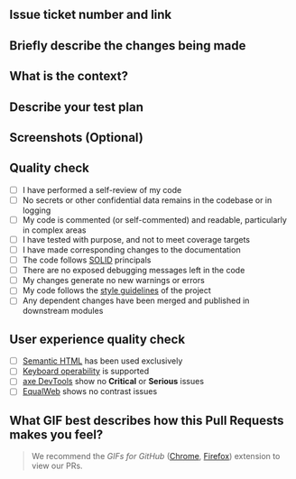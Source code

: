<!--
Comments such as these can be deleted as sections are completed.
-->

## Issue ticket number and link

<!--
Please provide a link to the issue that this Pull Request references.
-->

## Briefly describe the changes being made

<!--
Feel free to copy from your primary commit message, if appropriate.
-->

## What is the context?

<!--
What rationale was there for this change and what did you learn along the way?
-->

## Describe your test plan

<!--
Testing is critical to this project; how do you know that this change is ready
for production?
-->

## Screenshots (Optional)

<!--
If you have any screenshots, please provide them. This is required for UI
changes prior to review.
-->

## Quality check

- [ ] I have performed a self-review of my code
- [ ] No secrets or other confidential data remains in the codebase or in logging
- [ ] My code is commented (or self-commented) and readable, particularly in complex areas
- [ ] I have tested with purpose, and not to meet coverage targets
- [ ] I have made corresponding changes to the documentation
- [ ] The code follows [SOLID](https://www.digitalocean.com/community/conceptual-articles/s-o-l-i-d-the-first-five-principles-of-object-oriented-design) principals
- [ ] There are no exposed debugging messages left in the code
- [ ] My changes generate no new warnings or errors
- [ ] My code follows the [style guidelines](https://github.com/andrewvaughan/template-core/blob/main/.github/CONTRIBUTING.md#code-style) of the project
- [ ] Any dependent changes have been merged and published in downstream modules

## User experience quality check

<!--
Creating an inclusive user experience is critical to this project. If your code
did not adjust any UI, please feel free to state so, here.
-->

- [ ] [Semantic HTML](https://www.w3schools.com/html/html5_semantic_elements.asp) has been used exclusively
- [ ] [Keyboard operability](https://usability.yale.edu/web-accessibility/articles/focus-keyboard-operability) is supported
- [ ] [axe DevTools](https://www.deque.com/axe/) show no **Critical** or **Serious** issues
- [ ] [EqualWeb](https://chrome.google.com/webstore/detail/equalweb-accessibility-ch/imemciokfejbnonkkinhcdfigdilcllg/related) shows no contrast issues

## What GIF best describes how this Pull Requests makes you feel?

<!-- The most important question. -->

> We recommend the *GIFs for GitHub* ([Chrome](https://chrome.google.com/webstore/detail/gifs-for-github/dkgjnpbipbdaoaadbdhpiokaemhlphep/related?hl=en),
> [Firefox](https://addons.mozilla.org/en-US/firefox/addon/gifs-for-github/)) extension to view our PRs.
